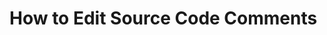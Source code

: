 ﻿---
uid: how-to-edit-source-code-comments
locale: en
title: 
dnneditions: 
dnnversion: 
related-topics: 
---

# How to Edit Source Code Comments
